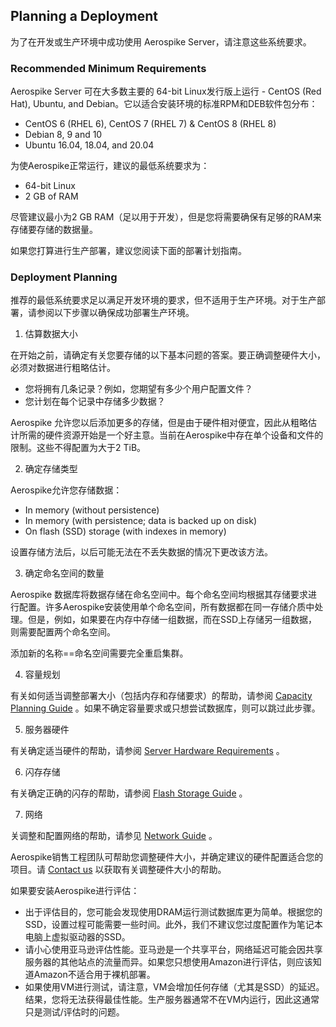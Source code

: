 ## Planning a Deployment

为了在开发或生产环境中成功使用 Aerospike Server，请注意这些系统要求。

### Recommended Minimum Requirements

Aerospike Server 可在大多数主要的 64-bit Linux发行版上运行 - CentOS (Red Hat), Ubuntu, and Debian。它以适合安装环境的标准RPM和DEB软件包分布：
- CentOS 6 (RHEL 6), CentOS 7 (RHEL 7) & CentOS 8 (RHEL 8)
- Debian 8, 9 and 10
- Ubuntu 16.04, 18.04, and 20.04

为使Aerospike正常运行，建议的最低系统要求为：

- 64-bit Linux
- 2 GB of RAM

尽管建议最小为2 GB RAM（足以用于开发），但是您将需要确保有足够的RAM来存储要存储的数据量。

如果您打算进行生产部署，建议您阅读下面的部署计划指南。

### Deployment Planning
推荐的最低系统要求足以满足开发环境的要求，但不适用于生产环境。对于生产部署，请参阅以下步骤以确保成功部署生产环境。

1. 估算数据大小

在开始之前，请确定有关您要存储的以下基本问题的答案。要正确调整硬件大小，必须对数据进行粗略估计。
- 您将拥有几条记录？例如，您期望有多少个用户配置文件？
- 您计划在每个记录中存储多少数据？


Aerospike 允许您以后添加更多的存储，但是由于硬件相对便宜，因此从粗略估计所需的硬件资源开始是一个好主意。当前在Aerospike中存在单个设备和文件的限制。这些不得配置为大于2 TiB。

2. 确定存储类型

Aerospike允许您存储数据：
- In memory (without persistence)
- In memory (with persistence; data is backed up on disk)
- On flash (SSD) storage (with indexes in memory)

设置存储方法后，以后可能无法在不丢失数据的情况下更改该方法。

3. 确定命名空间的数量

Aerospike 数据库将数据存储在命名空间中。每个命名空间均根据其存储要求进行配置。许多Aerospike安装使用单个命名空间，所有数据都在同一存储介质中处理。但是，例如，如果要在内存中存储一组数据，而在SSD上存储另一组数据，则需要配置两个命名空间。

添加新的名称==命名空间需要完全重启集群。

4. 容量规划

有关如何适当调整部署大小（包括内存和存储要求）的帮助，请参阅 [Capacity Planning Guide](https://docs.aerospike.com/docs/operations/plan/capacity) 。如果不确定容量要求或只想尝试数据库，则可以跳过此步骤。

5. 服务器硬件

有关确定适当硬件的帮助，请参阅 [Server Hardware Requirements](https://docs.aerospike.com/docs/operations/plan/hardware) 。

6. 闪存存储

有关确定正确的闪存的帮助，请参阅 [Flash Storage Guide](https://docs.aerospike.com/docs/operations/plan/ssd) 。

7. 网络

关调整和配置网络的帮助，请参见 [Network Guide](https://docs.aerospike.com/docs/operations/plan/network) 。

Aerospike销售工程团队可帮助您调整硬件大小，并确定建议的硬件配置适合您的项目。请 [Contact us](https://docs.aerospike.com/contact/) 以获取有关调整硬件大小的帮助。

如果要安装Aerospike进行评估：

- 出于评估目的，您可能会发现使用DRAM运行测试数据库更为简单。根据您的SSD，设置过程可能需要一些时间。此外，我们不建议您过度配置作为笔记本电脑上虚拟驱动器的SSD。
- 请小心使用亚马逊评估性能。亚马逊是一个共享平台，网络延迟可能会因共享服务器的其他站点的流量而异。如果您只想使用Amazon进行评估，则应该知道Amazon不适合用于裸机部署。
- 如果使用VM进行测试，请注意，VM会增加任何存储（尤其是SSD）的延迟。结果，您将无法获得最佳性能。生产服务器通常不在VM内运行，因此这通常只是测试/评估时的问题。